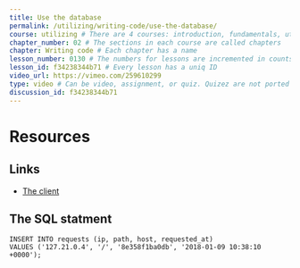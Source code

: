 ```yaml
---
title: Use the database
permalink: /utilizing/writing-code/use-the-database/
course: utilizing # There are 4 courses: introduction, fundamentals, utilizing, adopting
chapter_number: 02 # The sections in each course are called chapters
chapter: Writing code # Each chapter has a name
lesson_number: 0130 # The numbers for lessons are incremented in counts of 10 for the most part. I did that so I could swoop in videos in the middle without renaming anything. Probably best to not use these numbers anywhere in the UI
lesson_id: f34238344b71 # Every lesson has a uniq ID
video_url: https://vimeo.com/259610299
type: video # Can be video, assignment, or quiz. Quizez are not ported for now. Assignments are just videos with a different icon
discussion_id: f34238344b71
---
```

# Resources
## Links
* [The client](https://store.docker.com/community/images/jfahrer/checker-u-dev-a3)

## The SQL statment
```
INSERT INTO requests (ip, path, host, requested_at)
VALUES ('127.21.0.4', '/', '8e358f1ba0db', '2018-01-09 10:38:10 +0000');
```